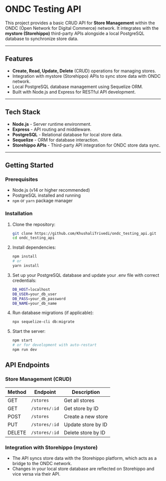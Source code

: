 # ONDC Testing API

This project provides a basic CRUD API for **Store Management** within the ONDC (Open Network for Digital Commerce) network. It integrates with the **mystore (Storehippo)** third-party APIs alongside a local PostgreSQL database to synchronize store data.

---

## Features

- **Create, Read, Update, Delete** (CRUD) operations for managing stores.
- Integration with mystore (Storehippo) APIs to sync store data with ONDC network.
- Local PostgreSQL database management using Sequelize ORM.
- Built with Node.js and Express for RESTful API development.

---

## Tech Stack

- **Node.js** - Server runtime environment.
- **Express** - API routing and middleware.
- **PostgreSQL** - Relational database for local store data.
- **Sequelize** - ORM for database interaction.
- **Storehippo APIs** - Third-party API integration for ONDC store data sync.

---

## Getting Started

### Prerequisites

- Node.js (v14 or higher recommended)
- PostgreSQL installed and running
- `npm` or `yarn` package manager

### Installation

1. Clone the repository:

   ```bash
   git clone https://github.com/KhushaliTrivedi/ondc_testing_api.git
   cd ondc_testing_api
   ```
2. Install dependencies:

   ```bash
   npm install
   # or
   yarn install
   ```
3. Set up your PostgreSQL database and update your .env file with correct credentials:
   ```bash
   DB_HOST=localhost
   DB_USER=your_db_user
   DB_PASS=your_db_password
   DB_NAME=your_db_name
   ```
4. Run database migrations (if applicable):

   ```bash
   npx sequelize-cli db:migrate
   ```
5. Start the server:
   ```bash
   npm start
   # or for development with auto-restart
   npm run dev
   ```

## API Endpoints

### Store Management (CRUD)

| Method | Endpoint      | Description        |
|--------|---------------|--------------------|
| GET    | `/stores`     | Get all stores     |
| GET    | `/stores/:id` | Get store by ID    |
| POST   | `/stores`     | Create a new store |
| PUT    | `/stores/:id` | Update store by ID |
| DELETE | `/stores/:id` | Delete store by ID |

### Integration with Storehippo (mystore)
- The API syncs store data with the Storehippo platform, which acts as a bridge to the ONDC network.
- Changes in your local store database are reflected on Storehippo and vice versa via their API.

